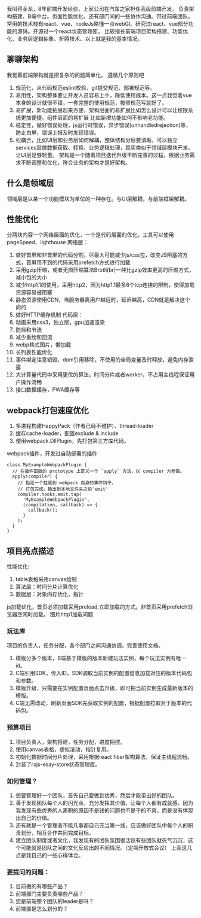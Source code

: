 我叫蒋金龙，8年前端开发经验，上家公司在汽车之家担任高级前端开发。      负责架构搭建、B端中台。页面性能优化、还有部门间的一些协作沟通。带过前端团队。
常用的技术栈有react、vue、nodeJs略懂一点webGl。研究过react、vue部分功能的源码。开源过一个react状态管理库。
比较擅长前端项目架构搭建、功能优化、业务层逻辑抽象、折腾技术、以上就是我的基本情况。



## 聊聊架构
我觉着前端架构就是把复杂的问题简单化。
遵循几个原则吧
1. 规范化，从代码规范eslint校验、git提交规范、部署规范等。
2. 易用性，架构整体要让开发人员容易上手，降低使用成本。这一点我觉着vue本身的设计就很不错，一套完整的使用规范，按照规范写就好了。
3. 易扩展，新功能拓展起来方便，架构层面的易扩展比如怎么设计可以让权限系统更加便捷。组件层面的易扩展 比如新增功能如何不影响老功能。
4. 稳定性，做好错误处理，js运行时错误，异步错误(unhandledrejection)等，防止白屏，错误上报及时发现错误。
5. 松耦合，比如UI层和业务层如何解耦，整体结构分层要清晰。可以独立services层做数据获取、转换、业务逻辑处理，其实类似于领域层模块开发。让UI层足够轻量。
架构是一个随着项目迭代升级不断完善的过程，根据业务需求不断调整和优化，符合业务的架构才是好架构。

## 什么是领域层
领域层是以某一个功能模块为单位的一种存在。与UI层解耦，与前端框架解耦。

## 性能优化
分两块内容一个网络层面的优化，一个是代码层面的优化。工具可以使用pageSpeed、lighthouse
网络层：
1. 做好首屏和非首屏的代码分割，尽最大可能减少js/css包，改变JS阻塞的方式，首屏用不到的代码采用prefetch方式进行加载
2. 采用gzip压缩，或者无损压缩算法Brotli(br)一种比gzip效率更高的压缩方式，减小包的大小
3. 减少http1.1的使用，采用http2，因为http1.1最多6个tcp连接的限制，使得加载资源容易被阻塞
4. 静态资源使用CDN，当服务器离用户越远时，延迟越高，CDN就是解决这个问的
5. 做好HTTP缓存机制
代码层：
1. 动画采用css3，独立层，gpu加速渲染
2. 防抖和节流
3. 减少重绘和回流
4. webp格式图片，懒加载
5. 长列表性能优化
6. 事件绑定注意销毁，dom引用移除，不使用的全局变量及时释放，避免内存泄露
7. 大计算量代码中采用更优的算法，时间分片或者worker，不占用主线程保证用户操作流畅
8. 接口数据缓存，PWA缓存等

## webpack打包速度优化
1. 多进程构建HappyPack（作者已经不维护）、thread-loader
2. 缓存cache-loader，配置exclude & include
3. 使用webpack.DllPlugin，先打包第三方库代码。

webpack插件，开发过自动部署的插件
```
class MyExampleWebpackPlugin {
  // 在插件函数的 prototype 上定义一个 `apply` 方法，以 compiler 为参数。
  apply(compiler) {
    // 指定一个挂载到 webpack 自身的事件钩子。
    // 打包完成，输出到本地文件夹之前'emit'
    compiler.hooks.emit.tap(
      'MyExampleWebpackPlugin',
      (compilation, callback) => {
        callback();
      }
    );
  }
}

```



## 项目亮点描述
性能优化:
1. table表格采用canvas绘制
2. 算法层：时间分片计算优化
3. 数据层：对象内存优化，指针

js加载优化，首页必须加载采用preload,立即加载的方式。非首页采用prefetch浏览器空闲时加载。
图片http1加载问题


### 玩法库
项目的负责人，任务分配，各个部门之间沟通协调。完善使用文档。
1. 模版分多个版本，B端基于模版的版本新建玩法实例，每个玩法实例有唯一id。
2. C端引用SDK，传入ID，SDK调取当前实例的配置信息加载对应的版本代码包和参数。
3. 模版升级，只需要在实例配置页面点击升级，即可把当前实例生成最新版本的模版。
4. C端无需改动，刷新页面SDK先获取实例的配置，根据配置拉取对于版本的代码包。


### 预算项目
1. 项目负责人，架构搭建，任务分配，进度把控。
2. 使用canvas表格，虚拟滚动，指针复用。
3. 初始化数据时间分片处理，采用根据react fiber架构算法，保证主线程流畅。
4. 封装了rxjs-esay-store状态管理库。


### 如何管理？
1. 想要管理好一个团队，首先自己要做到优秀，然后才能带出好的团队。
2. 善于发现团队每个人的闪光点，充分发挥其价值，让每个人都有成就感。因为我发现有些优秀的人离职的原因不是钱的问题也不是干的不爽，而是没有体现出自己的价值。
3. 还有就是一个管理者不能凡事都自己充当第一线，应该做好团队中每个人的职责划分，相互合作共同完成目标。
4. 建立团队制度或者文化，我发现有的团队氛围很活跃有些团队就死气沉沉，这个可能就是团队之间的文化反应出的不同情况。（定期开放式会议）
上面这几点是我自己的一些心得体会。


### 要提问的问题：
1. 目前做的有哪些产品？
2. 前端部门主要负责哪些产品？
3. 您是前端整个团队的leader是吗？
4. 前端部是怎么划分的？
